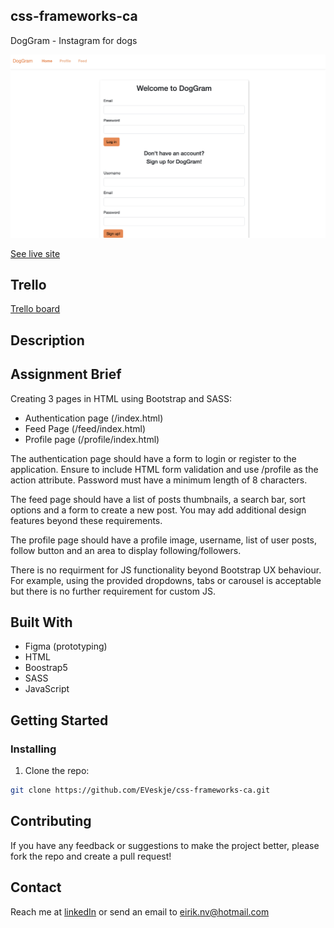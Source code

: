 ## css-frameworks-ca

DogGram - Instagram for dogs

![image](/images/Github.readme.png)

[See live site](https://doggramjs2.netlify.app/)

## Trello
[Trello board](https://trello.com/b/Lv8yQmdt/javascript-2)

## Description

## Assignment Brief

Creating 3 pages in HTML using Bootstrap and SASS:

- Authentication page (/index.html)
- Feed Page (/feed/index.html)
- Profile page (/profile/index.html)

The authentication page should have a form to login or register to the application. Ensure to include HTML form validation and use /profile as the action attribute. Password must have a minimum length of 8 characters.

The feed page should have a list of posts thumbnails, a search bar, sort options and a form to create a new post. You may add additional design features beyond these requirements.

The profile page should have a profile image, username, list of user posts, follow button and an area to display following/followers.

There is no requirment for JS functionality beyond Bootstrap UX behaviour. For example, using the provided dropdowns, tabs or carousel is acceptable but there is no further requirement for custom JS.


## Built With

- Figma (prototyping)
- HTML
- Boostrap5
- SASS
- JavaScript

## Getting Started

### Installing

1. Clone the repo:

```bash
git clone https://github.com/EVeskje/css-frameworks-ca.git
```

## Contributing

If you have any feedback or suggestions to make the project better, please fork the repo and create a pull request!

## Contact

Reach me at [linkedIn](https://www.linkedin.com/in/env-link/) or send an email to eirik.nv@hotmail.com

